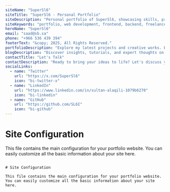 ```yaml
---
siteName: "SuperSl6"
siteTitle: "SuperSl6 - Personal Portfolio"
siteDescription: "Personal portfolio of SuperSl6, showcasing skills, projects, and professional journey."
siteKeywords: "portfolio, web development, frontend, backend, freelance, laravel"
heroName: "SuperSl6"
email: "saad@sb.sa"
phone: "+966 536 439 394"
footerText: "&copy; 2025, All Rights Reserved."
portfolioDescription: "Explore my latest projects and creative works. Each project represents a unique challenge and innovative solution."
blogDescription: "Discover insights, tutorials, and expert thoughts on artificial intelligence, machine learning, and cutting-edge technology through my blog posts."
contactTitle: "Let's Talk"
contactDescription: "Ready to bring your ideas to life? Let's discuss your project and create something amazing together."
socialLinks:
  - name: "Twitter"
    url: "https://x.com/SuperSl6"
    icon: "bi-twitter-x"
  - name: "LinkedIn"
    url: "https://www.linkedin.com/in/sultan-alaqili-1079b6270"
    icon: "bi-linkedin"
  - name: "GitHub"
    url: "https://github.com/SL6I"
    icon: "bi-github"
---
```


# Site Configuration

This file contains the main configuration for your portfolio website. You can easily customize all the basic information about your site here.

```

# Site Configuration

This file contains the main configuration for your portfolio website. You can easily customize all the basic information about your site here.
